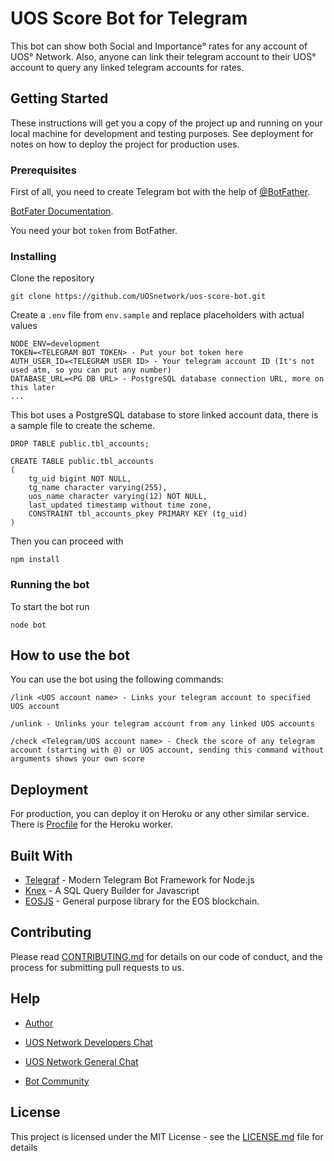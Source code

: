 # UOS Score Bot for Telegram

This bot can show both Social and Importance° rates for any account of UOS° Network. Also, anyone can link their telegram account to their UOS° account to query any linked telegram accounts for rates.   

## Getting Started

These instructions will get you a copy of the project up and running on your local machine for development and testing purposes. See deployment for notes on how to deploy the project for production uses.

### Prerequisites

First of all, you need to create Telegram bot with the help of [@BotFather](https://t.me/BotFather). 

[BotFater Documentation](https://core.telegram.org/bots#6-botfather). 

You need your bot `token` from BotFather.

### Installing

Clone the repository 

```
git clone https://github.com/UOSnetwork/uos-score-bot.git
```

Create a `.env` file from `env.sample` and replace placeholders with actual values

```
NODE_ENV=development
TOKEN=<TELEGRAM BOT TOKEN> - Put your bot token here
AUTH_USER_ID=<TELEGRAM USER ID> - Your telegram account ID (It's not used atm, so you can put any number)
DATABASE_URL=<PG DB URL> - PostgreSQL database connection URL, more on this later
...
```

This bot uses a PostgreSQL database to store linked account data, there is a sample file to create the scheme.
```
DROP TABLE public.tbl_accounts;

CREATE TABLE public.tbl_accounts
(
    tg_uid bigint NOT NULL,
    tg_name character varying(255),
    uos_name character varying(12) NOT NULL,
    last_updated timestamp without time zone,
    CONSTRAINT tbl_accounts_pkey PRIMARY KEY (tg_uid)
)
```

Then you can proceed with
```
npm install
```

### Running the bot

To start the bot run
```
node bot
```

## How to use the bot
You can use the bot using the following commands:
```
/link <UOS account name> - Links your telegram account to specified UOS account
```
```
/unlink - Unlinks your telegram account from any linked UOS accounts
```
```
/check <Telegram/UOS account name> - Check the score of any telegram account (starting with @) or UOS account, sending this command without arguments shows your own score
```

## Deployment

For production, you can deploy it on Heroku or any other similar service. There is [Procfile](Procfile) for the Heroku worker.

## Built With

* [Telegraf](https://telegraf.js.org/) - Modern Telegram Bot Framework for Node.js
* [Knex](http://knexjs.org/) - A SQL Query Builder for Javascript
* [EOSJS](https://github.com/EOSIO/eosjs/) - General purpose library for the EOS blockchain.

## Contributing

Please read [CONTRIBUTING.md](../../../uos.docs/blob/master/CONTRIBUTING.md) for details on our code of conduct, and the process for submitting pull requests to us.

## Help

- [Author](https://t.me/myx0m0p)

- [UOS Network Developers Chat](https://t.me/uos_developers)

- [UOS Network General Chat](https://t.me/uos_network_en)

- [Bot Community](https://u.community/communities/245)

## License

This project is licensed under the MIT License - see the [LICENSE.md](LICENSE.md) file for details
